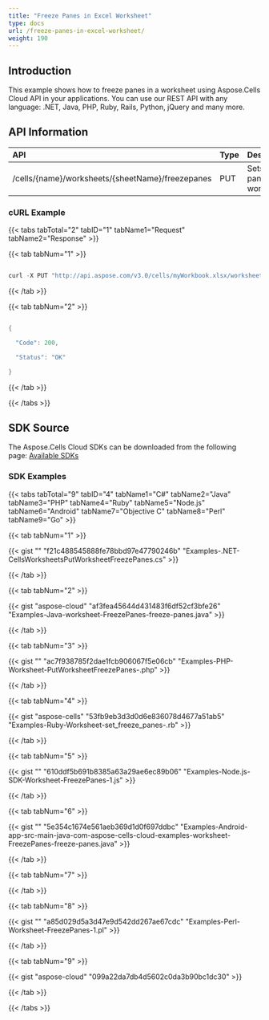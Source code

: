```yaml
---
title: "Freeze Panes in Excel Worksheet"
type: docs
url: /freeze-panes-in-excel-worksheet/
weight: 190
---
```


## **Introduction**
This example shows how to freeze panes in a worksheet using Aspose.Cells Cloud API in your applications. You can use our REST API with any language: .NET, Java, PHP, Ruby, Rails, Python, jQuery and many more.
## **API Information**

|**API**|**Type**|**Description**|**Resource Link**|
| :- | :- | :- | :- |
|/cells/{name}/worksheets/{sheetName}/freezepanes|PUT|Sets freeze panes in worksheet|[PutWorksheetFreezePanes](https://apireference.aspose.cloud/cells/#/Worksheets/PutWorksheetFreezePanes)|
### **cURL Example**
{{< tabs tabTotal="2" tabID="1" tabName1="Request" tabName2="Response" >}}

{{< tab tabNum="1" >}}

```java

curl -X PUT "http://api.aspose.com/v3.0/cells/myWorkbook.xlsx/worksheets/Sheet1/freezepanes?row=1&column=1&freezedRows=1&freezedColumns=1" -H "Content-Type: application/json" -H "Accept: application/json"

```

{{< /tab >}}

{{< tab tabNum="2" >}}

```java

{

  "Code": 200,

  "Status": "OK"

}

```

{{< /tab >}}

{{< /tabs >}}
## **SDK Source**
The Aspose.Cells Cloud SDKs can be downloaded from the following page: [Available SDKs](/cells/available-sdks/)
### **SDK Examples**
{{< tabs tabTotal="9" tabID="4" tabName1="C#" tabName2="Java" tabName3="PHP" tabName4="Ruby" tabName5="Node.js" tabName6="Android" tabName7="Objective C" tabName8="Perl" tabName9="Go" >}}

{{< tab tabNum="1" >}}

{{< gist "" "f21c488545888fe78bbd97e47790246b" "Examples-.NET-CellsWorksheetsPutWorksheetFreezePanes.cs" >}}

{{< /tab >}}

{{< tab tabNum="2" >}}

{{< gist "aspose-cloud" "af3fea45644d431483f6df52cf3bfe26" "Examples-Java-worksheet-FreezePanes-freeze-panes.java" >}}

{{< /tab >}}

{{< tab tabNum="3" >}}

{{< gist "" "ac7f938785f2dae1fcb906067f5e06cb" "Examples-PHP-Worksheet-PutWorksheetFreezePanes-.php" >}}

{{< /tab >}}

{{< tab tabNum="4" >}}

{{< gist "aspose-cells" "53fb9eb3d3d0d6e836078d4677a51ab5" "Examples-Ruby-Worksheet-set_freeze_panes-.rb" >}}

{{< /tab >}}

{{< tab tabNum="5" >}}

{{< gist "" "610ddf5b691b8385a63a29ae6ec89b06" "Examples-Node.js-SDK-Worksheet-FreezePanes-1.js" >}}

{{< /tab >}}

{{< tab tabNum="6" >}}

{{< gist "" "5e354c1674e561aeb369d1d0f697ddbc" "Examples-Android-app-src-main-java-com-aspose-cells-cloud-examples-worksheet-FreezePanes-freeze-panes.java" >}}

{{< /tab >}}

{{< tab tabNum="7" >}}

{{< /tab >}}

{{< tab tabNum="8" >}}

{{< gist "" "a85d029d5a3d47e9d542dd267ae67cdc" "Examples-Perl-Worksheet-FreezePanes-1.pl" >}}

{{< /tab >}}

{{< tab tabNum="9" >}}

{{< gist "aspose-cloud" "099a22da7db4d5602c0da3b90bc1dc30" >}}

{{< /tab >}}

{{< /tabs >}}

